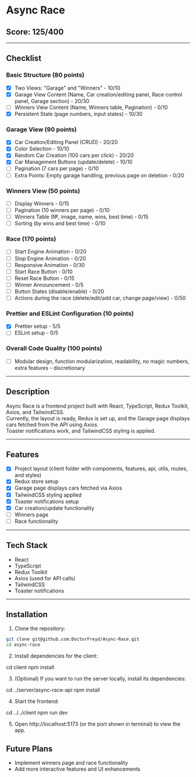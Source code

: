 # Async Race

## Score: 125/400

---

## Checklist

### Basic Structure (80 points)

- [x] Two Views: "Garage" and "Winners" - 10/10
- [x] Garage View Content (Name, Car creation/editing panel, Race control panel, Garage section) - 20/30
- [ ] Winners View Content (Name, Winners table, Pagination) - 0/10
- [x] Persistent State (page numbers, input states) - 10/30

### Garage View (90 points)

- [x] Car Creation/Editing Panel (CRUD) - 20/20
- [x] Color Selection - 10/10
- [x] Random Car Creation (100 cars per click) - 20/20
- [x] Car Management Buttons (update/delete) - 10/10
- [ ] Pagination (7 cars per page) - 0/10
- [ ] Extra Points: Empty garage handling, previous page on deletion - 0/20

### Winners View (50 points)

- [ ] Display Winners - 0/15
- [ ] Pagination (10 winners per page) - 0/10
- [ ] Winners Table (№, image, name, wins, best time) - 0/15
- [ ] Sorting (by wins and best time) - 0/10

### Race (170 points)

- [ ] Start Engine Animation - 0/20
- [ ] Stop Engine Animation - 0/20
- [ ] Responsive Animation - 0/30
- [ ] Start Race Button - 0/10
- [ ] Reset Race Button - 0/15
- [ ] Winner Announcement - 0/5
- [ ] Button States (disable/enable) - 0/20
- [ ] Actions during the race (delete/edit/add car, change page/view) - 0/50

### Prettier and ESLint Configuration (10 points)

- [x] Prettier setup - 5/5
- [ ] ESLint setup - 0/5

### Overall Code Quality (100 points)

- [ ] Modular design, function modularization, readability, no magic numbers, extra features - discretionary

---

## Description

Async Race is a frontend project built with React, TypeScript, Redux Toolkit, Axios, and TailwindCSS.  
Currently, the layout is ready, Redux is set up, and the Garage page displays cars fetched from the API using Axios.  
Toaster notifications work, and TailwindCSS styling is applied.

---

## Features

- [x] Project layout (client folder with components, features, api, utils, routes, and styles)
- [x] Redux store setup
- [x] Garage page displays cars fetched via Axios
- [x] TailwindCSS styling applied
- [x] Toaster notifications setup
- [x] Car creation/update functionality
- [ ] Winners page
- [ ] Race functionality

---

## Tech Stack

- React
- TypeScript
- Redux Toolkit
- Axios (used for API calls)
- TailwindCSS
- Toaster notifications

---

## Installation

1. Clone the repository:

```bash
git clone git@github.com:DoctorFreyd/Async-Race.git
cd async-race
```

2. Install dependencies for the client:

cd client
npm install

3. (Optional) If you want to run the server locally, install its dependencies:

cd ../server/async-race-api
npm install

4. Start the frontend:

cd ../../client
npm run dev

5. Open http://localhost:5173 (or the port shown in terminal) to view the app.

## Future Plans

- Implement winners page and race functionality
- Add more interactive features and UI enhancements
